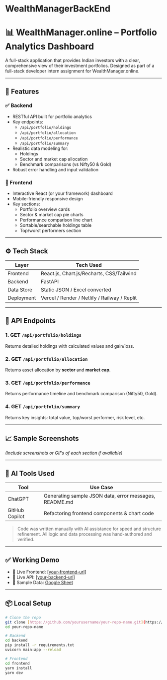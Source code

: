 # WealthManagerBackEnd
# 📊 WealthManager.online – Portfolio Analytics Dashboard

A full-stack application that provides Indian investors with a clear, comprehensive view of their investment portfolios. Designed as part of a full-stack developer intern assignment for WealthManager.online.

---

## 🚀 Features

### ✅ Backend
- RESTful API built for portfolio analytics
- Key endpoints:
  - `/api/portfolio/holdings`
  - `/api/portfolio/allocation`
  - `/api/portfolio/performance`
  - `/api/portfolio/summary`
- Realistic data modeling for:
  - Holdings
  - Sector and market cap allocation
  - Benchmark comparisons (vs Nifty50 & Gold)
- Robust error handling and input validation

### 🎯 Frontend
- Interactive React (or your framework) dashboard
- Mobile-friendly responsive design
- Key sections:
  - Portfolio overview cards
  - Sector & market cap pie charts
  - Performance comparison line chart
  - Sortable/searchable holdings table
  - Top/worst performers section

---

## ⚙️ Tech Stack

| Layer     | Tech Used                 |
|-----------|---------------------------|
| Frontend  | React.js, Chart.js/Recharts, CSS/Tailwind |
| Backend   | FastAPI|
| Data Store| Static JSON / Excel converted |
| Deployment| Vercel / Render / Netlify / Railway / Replit |

---

## 📂 API Endpoints

### 1. GET `/api/portfolio/holdings`
Returns detailed holdings with calculated values and gain/loss.

### 2. GET `/api/portfolio/allocation`
Returns asset allocation by **sector** and **market cap**.

### 3. GET `/api/portfolio/performance`
Returns performance timeline and benchmark comparison (Nifty50, Gold).

### 4. GET `/api/portfolio/summary`
Returns key insights: total value, top/worst performer, risk level, etc.

---

## 📈 Sample Screenshots

*(Include screenshots or GIFs of each section if available)*

---

## 🧠 AI Tools Used

| Tool        | Use Case |
|-------------|----------|
| ChatGPT     | Generating sample JSON data, error messages, README.md |
| GitHub Copilot | Refactoring frontend components & chart code |

> Code was written manually with AI assistance for speed and structure refinement. All logic and data processing was hand-authored and verified.

---

## ✅ Working Demo

- 🔗 Live Frontend: [[your-frontend-url](https://wealth-manager-front-end-ten.vercel.app/)]
- 🔗 Live API: [[your-backend-url](https://wealthmanagerbackend.onrender.com)]
- 📁 Sample Data: [Google Sheet](https://docs.google.com/spreadsheets/d/e/2PACX-1vTEIflXcZ6X-gxHOExxEbZq_i-UscM6HfsZj5tog9pkw6PQfi6E5u4NRRNuKpWTUSfufqkvDjP32NJD/pub?output=xlsx)

---

## 📦 Local Setup

```bash
# Clone the repo
git clone [https://github.com/yourusername/your-repo-name.git](https://github.com/vivekrai9900/WealthManagerBackEnd.git)
cd your-repo-name

# Backend
cd backend
pip install -r requirements.txt 
uvicorn main:app --reload       

# Frontend
cd frontend
yarn install
yarn dev
